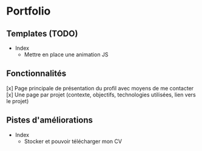 # Portfolio

## Templates (TODO)
- Index  
  - Mettre en place une animation JS  

## Fonctionnalités
[x] Page principale de présentation du profil avec moyens de me contacter  
[x] Une page par projet (contexte, objectifs, technologies utilisées, lien vers le projet)

## Pistes d'améliorations
- Index
  - Stocker et pouvoir télécharger mon CV
